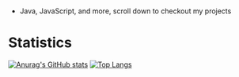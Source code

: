 ### 
- Java, JavaScript, and more, scroll down to checkout my projects

# Statistics
[![Anurag's GitHub stats](https://github-readme-stats.vercel.app/api?username=PlayerNguyen)](https://github.com/anuraghazra/github-readme-stats)
[![Top Langs](https://github-readme-stats.vercel.app/api/top-langs/?username=PlayerNguyen&layout=compact)](https://github.com/anuraghazra/github-readme-stats)
<!--
**PlayerNguyen/PlayerNguyen** is a ✨ _special_ ✨ repository because its `README.md` (this file) appears on your GitHub profile.

Here are some ideas to get you started:

- 🔭 I’m currently working on ...
- 🌱 I’m currently learning ...
- 👯 I’m looking to collaborate on ...
- 🤔 I’m looking for help with ...
- 💬 Ask me about ...
- 📫 How to reach me: ...
- 😄 Pronouns: ...
- ⚡ Fun fact: ...
-->
